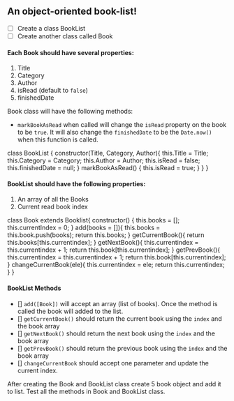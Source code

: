 ## An object-oriented book-list!

- [ ] Create a class BookList
- [ ] Create another class called Book

#### Each Book should have several properties:

1. Title
2. Category
3. Author
4. isRead (default to `false`)
5. finishedDate

Book class will have the following methods:

- `markBookAsRead` when called will change the `isRead` property on the book to be `true`. It will also change the `finishedDate` to be the `Date.now()` when this function is called.

class BookList {
  constructor(Title, Category, Author){
    this.Title = Title;
    this.Category = Category;
    this.Author = Author;
    this.isRead = false;
    this.finishedDate = null;
  }
  markBookAsRead() {
      this.isRead = true;
    }
  }
}

#### BookList should have the following properties:

1. An array of all the Books
2. Current read book index

class Book  extends Booklist{
  constructor() {
    this.books = [];
    this.currentIndex = 0;
  }
  add(books = []){
    this.books = this.book.push(books);
    return this.books;
  }
  getCurrentBook(){
    return this.books[this.currentindex];
  }
  getNextBook(){
    this.currentindex = this.currentindex + 1;
    return this.book[this.currentindex];
  }
  getPrevBook(){
    this.currentindex = this.currentindex + 1;
    return this.book[this.currentindex];
  }
  changeCurrentBook(ele){
    this.currentindex = ele;
    return this.currentindex;
  }
}
#### BookList Methods

- [] `add([Book])` will accept an array (list of books). Once the method is called the book will added to the list.
- [] `getCurrentBook()` should return the current book using the `index` and the book array
- [] `getNextBook()` should return the next book using the `index` and the book array
- [] `getPrevBook()` should return the previous book using the `index` and the book array
- [] `changeCurrentBook` should accept one parameter and update the current index.

After creating the Book and BookList class create 5 book object and add it to list. Test all the methods in Book and BookList class.
